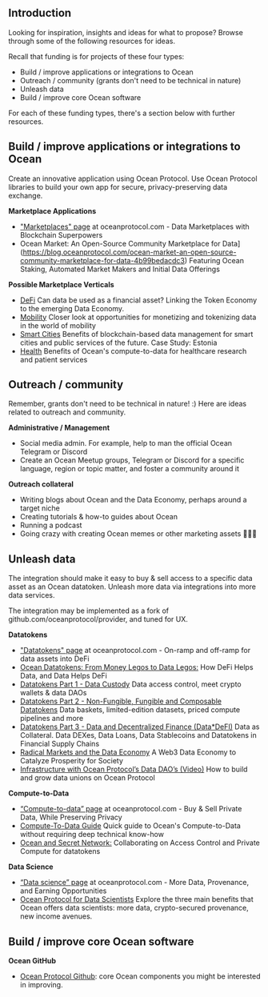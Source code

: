 ## Introduction

Looking for inspiration, insights and ideas for what to propose? Browse through some of the following resources for ideas.

Recall that funding is for projects of these four types:
* Build / improve applications or integrations to Ocean
* Outreach / community (grants don't need to be technical in nature)
* Unleash data
* Build / improve core Ocean software

For each of these funding types, there's a section below with further resources.

## Build / improve applications or integrations to Ocean

Create an innovative application using Ocean Protocol. Use Ocean Protocol libraries to build your own app for secure, privacy-preserving data exchange.

**Marketplace Applications**
- ["Marketplaces" page](https://oceanprotocol.com/technology/marketplaces) at oceanprotocol.com - Data Marketplaces with Blockchain Superpowers
- Ocean Market: An Open-Source Community Marketplace for Data](https://blog.oceanprotocol.com/ocean-market-an-open-source-community-marketplace-for-data-4b99bedacdc3) Featuring Ocean Staking, Automated Market Makers and Initial Data Offerings

**Possible Marketplace Verticals**
- [DeFi](https://blog.oceanprotocol.com/data-tokens-3-data-and-decentralized-finance-data-defi-d5c9a6e578b7) Can data be used as a financial asset? Linking the Token Economy to the emerging Data Economy.
- [Mobility](https://blog.oceanprotocol.com/how-to-monetize-tokenize-data-8f860e405773) Closer look at opportunities for monetizing and tokenizing data in the world of mobility
- [Smart Cities](http://trent.st/content/20191205%20smart%20cities%20-%20ocean%20meetup.pdf) Benefits of blockchain-based data management for smart cities and public services of the future. Case Study: Estonia 
- [Health](http://trent.st/content/McConaghy%20-%20AI%20SG%20-%20Ocean%20and%20Health.pdf) Benefits of Ocean's compute-to-data for healthcare research and patient services

## Outreach / community

Remember, grants don't need to be technical in nature! :) Here are ideas related to outreach and community.

**Administrative / Management**
- Social media admin. For example, help to man the official Ocean Telegram or Discord
- Create an Ocean Meetup groups, Telegram or Discord for a specific language, region or topic matter, and foster a community around it

**Outreach collateral**
- Writing blogs about Ocean and the Data Economy, perhaps around a target niche
- Creating tutorials & how-to guides about Ocean
- Running a podcast
- Going crazy with creating Ocean memes or other marketing assets 🧜🧜‍♂️

## Unleash data

The integration should make it easy to buy & sell access to a specific data asset as an Ocean datatoken. Unleash more data via integrations into more data services.

The integration may be implemented as a fork of github.com/oceanprotocol/provider, and tuned for UX.

**Datatokens**
- ["Datatokens" page](https://oceanprotocol.com/technology/data-tokens) at oceanprotocol.com - On-ramp and off-ramp for data assets into DeFi
- [Ocean Datatokens: From Money Legos to Data Legos:](https://blog.oceanprotocol.com/ocean-datatokens-from-money-legos-to-data-legos-4f867cec1837) How DeFi Helps Data, and Data Helps DeFi
- [Datatokens Part 1 - Data Custody](https://blog.oceanprotocol.com/data-tokens-1-data-custody-1d0d5ae66d0c)  Data access control, meet crypto wallets & data DAOs
- [Datatokens Part 2 - Non-Fungible, Fungible and Composable Datatokens](https://blog.oceanprotocol.com/data-tokens-2-fungible-composable-54b6e0d28293) Data baskets, limited-edition datasets, priced compute pipelines and more
- [Datatokens Part 3 - Data and Decentralized Finance (Data*DeFI)](https://blog.oceanprotocol.com/data-tokens-3-data-and-decentralized-finance-data-defi-d5c9a6e578b7) Data as Collateral. Data DEXes, Data Loans, Data Stablecoins and Datatokens in Financial Supply Chains
- [Radical Markets and the Data Economy](https://blog.oceanprotocol.com/radical-markets-and-the-data-economy-4847c272f5) A Web3 Data Economy to Catalyze Prosperity for Society
- [Infrastructure with Ocean Protocol’s Data DAO’s (Video)](https://www.youtube.com/watch?v=SSRGRxTriIg) How to build and grow data unions on Ocean Protocol

**Compute-to-Data**
- [“Compute-to-data” page](https://oceanprotocol.com/technology/compute-to-data) at oceanprotocol.com - Buy & Sell Private Data, While Preserving Privacy
- [Compute-To-Data Guide](https://blog.oceanprotocol.com/v2-ocean-compute-to-data-guide-9a3491034b64) Quick guide to Ocean's Compute-to-Data without requiring deep technical know-how
- [Ocean and Secret Network:](https://blog.oceanprotocol.com/ocean-and-secret-collaborating-on-access-control-and-private-compute-for-datatokens-1427acd1fcbe) Collaborating on Access Control and Private Compute for datatokens

**Data Science**
- [“Data science” page](https://oceanprotocol.com/technology/data-science) at oceanprotocol.com - More Data, Provenance, and Earning Opportunities
- [Ocean Protocol for Data Scientists](https://blog.oceanprotocol.com/how-ocean-can-benefit-data-scientists-7e502e5f1a5f) Explore the three main benefits that Ocean offers data scientists: more data, crypto-secured provenance, new income avenues.

## Build / improve core Ocean software

**Ocean GitHub**
- [Ocean Protocol Github](https://github.com/oceanprotocol): core Ocean components you might be interested in improving.
